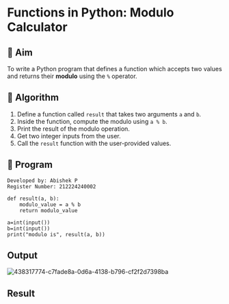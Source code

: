 # Functions in Python: Modulo Calculator

## 🎯 Aim
To write a Python program that defines a function which accepts two values and returns their **modulo** using the `%` operator.

## 🧠 Algorithm
1. Define a function called `result` that takes two arguments `a` and `b`.
2. Inside the function, compute the modulo using `a % b`.
3. Print the result of the modulo operation.
4. Get two integer inputs from the user.
5. Call the `result` function with the user-provided values.

## 🧾 Program
```
Developed by: Abishek P
Register Number: 212224240002

def result(a, b):
    modulo_value = a % b
    return modulo_value

a=int(input())
b=int(input())
print("modulo is", result(a, b))
```

## Output
![438317774-c7fade8a-0d6a-4138-b796-cf2f2d7398ba](https://github.com/user-attachments/assets/d9a9b25d-9900-4419-816a-b3c5caed8265)

## Result
